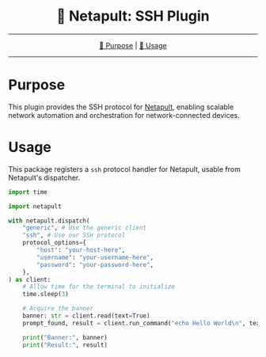 <!--suppress HtmlDeprecatedAttribute-->
<div align="center">
   <h1>🐚 Netapult: SSH Plugin</h1>
</div>

<hr />

<div align="center">

[💼 Purpose](#purpose) | [🏁 Usage](#usage)

</div>

<hr />

# Purpose

This plugin provides the SSH protocol for [Netapult](https://pypi.org/project/netapult/), enabling scalable network 
automation and orchestration for network-connected devices.

# Usage

This package registers a `ssh` protocol handler for Netapult, usable from Netapult's dispatcher.

```python
import time

import netapult

with netapult.dispatch(
    "generic", # Use the generic client
    "ssh", # Use our SSH protocol
    protocol_options={
        "host": "your-host-here",
        "username": "your-username-here",
        "password": "your-password-here",
    },
) as client:
    # Allow time for the terminal to initialize
    time.sleep(3)

    # Acquire the banner
    banner: str = client.read(text=True)
    prompt_found, result = client.run_command("echo Hello World\n", text=True)

    print("Banner:", banner)
    print("Result:", result)

```